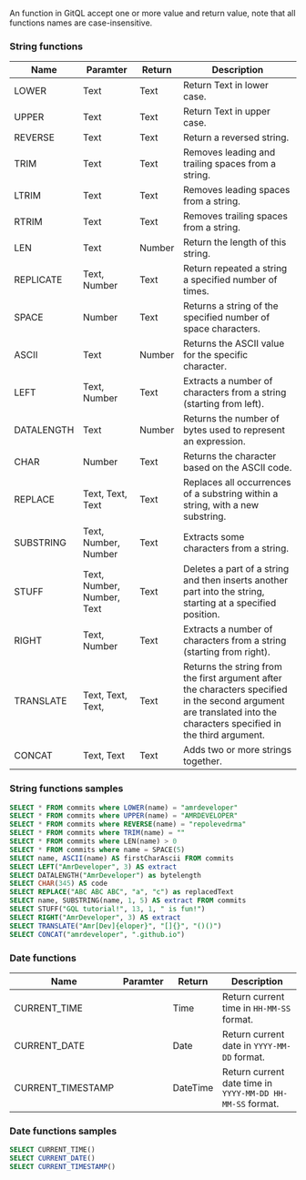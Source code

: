 An function in GitQL accept one or more value and return value,
note that all functions names are case-insensitive.

### String functions

| Name       | Paramter                   | Return | Description                                                                                                                                                          |
| ---------- | -------------------------- | ------ | -------------------------------------------------------------------------------------------------------------------------------------------------------------------- |
| LOWER      | Text                       | Text   | Return Text in lower case.                                                                                                                                           |
| UPPER      | Text                       | Text   | Return Text in upper case.                                                                                                                                           |
| REVERSE    | Text                       | Text   | Return a reversed string.                                                                                                                                            |
| TRIM       | Text                       | Text   | Removes leading and trailing spaces from a string.                                                                                                                   |
| LTRIM      | Text                       | Text   | Removes leading spaces from a string.                                                                                                                                |
| RTRIM      | Text                       | Text   | Removes trailing spaces from a string.                                                                                                                               |
| LEN        | Text                       | Number | Return the length of this string.                                                                                                                                    |
| REPLICATE  | Text, Number               | Text   | Return repeated a string a specified number of times.                                                                                                                |
| SPACE      | Number                     | Text   | Returns a string of the specified number of space characters.                                                                                                        |
| ASCII      | Text                       | Number | Returns the ASCII value for the specific character.                                                                                                                  |
| LEFT       | Text, Number               | Text   | Extracts a number of characters from a string (starting from left).                                                                                                  |
| DATALENGTH | Text                       | Number | Returns the number of bytes used to represent an expression.                                                                                                         |
| CHAR       | Number                     | Text   | Returns the character based on the ASCII code.                                                                                                                       |
| REPLACE    | Text, Text, Text           | Text   | Replaces all occurrences of a substring within a string, with a new substring.                                                                                       |
| SUBSTRING  | Text, Number, Number       | Text   | Extracts some characters from a string.                                                                                                                              |
| STUFF      | Text, Number, Number, Text | Text   | Deletes a part of a string and then inserts another part into the string, starting at a specified position.                                                          |
| RIGHT      | Text, Number               | Text   | Extracts a number of characters from a string (starting from right).                                                                                                 |
| TRANSLATE  | Text, Text, Text,          | Text   | Returns the string from the first argument after the characters specified in the second argument are translated into the characters specified in the third argument. |
| CONCAT     | Text, Text                 | Text   | Adds two or more strings together.                                          |
### String functions samples

```sql
SELECT * FROM commits where LOWER(name) = "amrdeveloper"
SELECT * FROM commits where UPPER(name) = "AMRDEVELOPER"
SELECT * FROM commits where REVERSE(name) = "repolevedrma"
SELECT * FROM commits where TRIM(name) = ""
SELECT * FROM commits where LEN(name) > 0
SELECT * FROM commits where name = SPACE(5)
SELECT name, ASCII(name) AS firstCharAscii FROM commits
SELECT LEFT("AmrDeveloper", 3) AS extract
SELECT DATALENGTH("AmrDeveloper") as bytelength
SELECT CHAR(345) AS code
SELECT REPLACE("ABC ABC ABC", "a", "c") as replacedText
SELECT name, SUBSTRING(name, 1, 5) AS extract FROM commits
SELECT STUFF("GQL tutorial!", 13, 1, " is fun!")
SELECT RIGHT("AmrDeveloper", 3) AS extract
SELECT TRANSLATE("Amr[Dev]{eloper}", "[]{}", "()()")
SELECT CONCAT("amrdeveloper", ".github.io")
```

### Date functions

| Name              | Paramter | Return   | Description                                               |
| ----------------- | -------- | -------- | --------------------------------------------------------- |
| CURRENT_TIME      |          | Time     | Return current time in `HH-MM-SS` format.                 |
| CURRENT_DATE      |          | Date     | Return current date in `YYYY-MM-DD` format.               |
| CURRENT_TIMESTAMP |          | DateTime | Return current date time in `YYYY-MM-DD HH-MM-SS` format. |


### Date functions samples

```sql
SELECT CURRENT_TIME()
SELECT CURRENT_DATE()
SELECT CURRENT_TIMESTAMP()
```